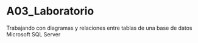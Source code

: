 # A03_Laboratorio
Trabajando con diagramas y relaciones entre tablas de una base de datos Microsoft SQL Server
